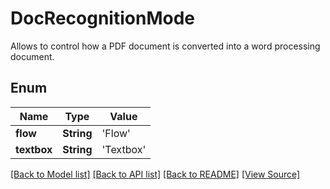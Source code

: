 # DocRecognitionMode
Allows to control how a PDF document is converted into a word processing document.

## Enum
Name | Type | Value
------------ | ------------- | -------------
**flow** | **String** | 'Flow'
**textbox** | **String** | 'Textbox'

[[Back to Model list]](../README.md#documentation-for-models) [[Back to API list]](../README.md#documentation-for-api-endpoints) [[Back to README]](../README.md) [[View Source]](../src/models/DocRecognitionMode.ts)

